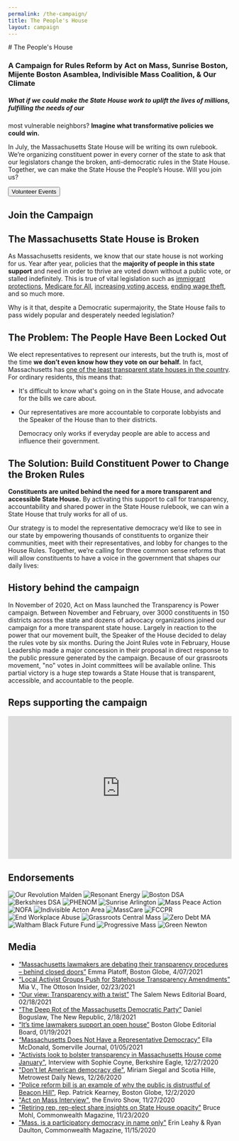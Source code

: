 ```yaml
---
permalink: /the-campaign/
title: The People's House
layout: campaign
---
```

<Section color="dark" width="1000">
  <CenteredBlock>
    # The People's House
  </CenteredBlock>

### A Campaign for Rules Reform by Act on Mass, Sunrise Boston, Mijente Boston Asamblea, Indivisible Mass Coalition, & Our Climate

<TwoSidedBlock>

  <CenteredBlock>
    <YoutubeVideo src="https://www.youtube.com/embed/VW_Q_9BUWd8" />
  </CenteredBlock>

  <Block>

#####   What if we could make the State House work to uplift the lives of millions, fulfilling the needs of our
  most vulnerable neighbors? **Imagine what transformative policies we could win.**

  In July, the Massachusetts State House will be writing its own rulebook. We’re organizing
  constituent power in every corner of the state to ask that our legislators change the broken,
  anti-democratic rules in the State House. Together, we can make the State House the People’s House.
  Will you join us?

  <CenteredBlock>
    <Button href="https://secure.everyaction.com/p/O114QFmSd0qUkDCj0odNSA2?results=True&date_start=04-27-2021">
      Volunteer Events
    </Button>
  </CenteredBlock>

  </Block>

</TwoSidedBlock>

</Section>

<Section color="light-blue" width="1000">

## Join the Campaign

<TwoSidedBlock>
  <NGPVanForm formId="https://secure.everyaction.com/v1/Forms/wijiUWYM2E-yHmua-U_gnQ2" />
  <CenteredImage img="/img/newcampaign2.png" alt="Protesters" width="500"/>
</TwoSidedBlock>

</Section>

<Section color="medium-blue" width="1000">

## The Massachusetts State House is Broken

<TwoSidedBlock>

<Block>

As Massachusetts residents, we know that our state house is not working for us. Year after year,
policies that the **majority of people in this state support** and need in order to thrive are voted
down without a public vote, or stalled indefinitely. This is true of vital legislation such as [immigrant protections](https://actonmass.org/issues/immigration/), [Medicare for All](https://actonmass.org/bills/medicare-for-all/), [increasing voting access](https://actonmass.org/issues/voting-rights/), [ending wage theft](https://actonmass.org/bills/stop-wage-theft/), and so much more.

Why is it that, despite a Democratic supermajority, the State House fails to pass widely popular and
desperately needed legislation?

</Block>

<CenteredImage img="/img/newcampaign1.jpg" alt="State House" width="500"/>

</TwoSidedBlock>
</Section>

<Section color="light-blue" width="1000">

## The Problem: The People Have Been Locked Out

<TwoSidedBlock>
<CenteredImage img="/img/campaign-locked-out.png" alt="" width="500"/>
<Block>

  We elect representatives to represent our interests, but the truth is, most of the time **we
  don’t even know how they vote on our behalf.** In fact, Massachusetts has
  [one of the least transparent state houses in the country](https://ballotpedia.org/Open_States%27_Legislative_Data_Report_Card). For ordinary residents, this means that:

* It's difficult to know what's going on in the State House, and advocate for the bills we care
  about.
* Our representatives are more accountable to corporate lobbyists and the Speaker of the House than
  to their districts.

  Democracy only works if everyday people are able to access and influence their government.

</Block>
</TwoSidedBlock>
</Section>

<Section color="medium-blue" width="1000">

## The Solution: Build Constituent Power to Change the Broken Rules

<TwoSidedBlock>

<Block>

  **Constituents are united behind the need for a more transparent and accessible State House.** By
  activating this support to call for transparency, accountability and shared power in the State House
  rulebook, we can win a State House that truly works for all of us.

  Our strategy is to model the representative democracy we’d like to see in our state by empowering thousands
  of constituents to organize their communities, meet with their representatives, and lobby for changes to the House Rules. Together, we’re calling for three common sense reforms that will allow constituents to have a voice in the government that shapes our daily lives:

</Block>

<CenteredImage
  img="/img/newcampaign3.png"
  alt="3 rules we are suggesting: Make all committees vote public, ensure all bills are public 72 hours before a vote, reinstate term limits for the speaker"
  width="800"
/>

</TwoSidedBlock>
</Section>

<Section color="light-blue" width="1000">

## History behind the campaign

In November of 2020, Act on Mass launched the Transparency is Power campaign. Between November and
February, over 3000 constituents in 150 districts across the state and dozens of advocacy
organizations joined our campaign for a more transparent state house. Largely in reaction to the
power that our movement built, the Speaker of the House decided to delay the rules vote by six
months. During the Joint Rules vote in February, House Leadership made a major concession in their proposal in direct response to the public pressure generated by the campaign. Because of our grassroots movement, "no" votes in Joint committees will be available online. This partial victory is a huge step towards a State House that is transparent, accessible, and accountable to the people. 

</Section>

<LegislatorSearch theme="dark" mode="campaign" text="Did your Rep commit?" width="1000" hideSenator={true} />

<Section color="medium-blue" width="1000">

## Reps supporting the campaign

<div style="max-width: 800px; margin: 1rem auto;">
  <div style="position: relative; overflow: hidden; padding-top: 64%;">
    <iframe
      src="https://actonmass.github.io/campaign-map/"
      style="position: absolute; top: 0; left: 0; width: 100%; height: 100%; border: 0;"
    ></iframe>
  </div>
</div>

<SupportingReps />

</Section>

<Section color="light-blue" width="1000">

## Endorsements

<div className="logo-list">
  <img src="/img/campaign-endorsements/OR-Malden.jpg" alt="Our Revolution Malden" />
  <img src="/img/campaign-endorsements/Resonant-Energy.png" alt="Resonant Energy" />
  <img src="/img/campaign-endorsements/Boston-DSA.png" alt="Boston DSA" />
  <img src="/img/campaign-endorsements/bdsa.png" alt="Berkshires DSA" />
  <img src="/img/campaign-endorsements/PHENOM.jpg" alt="PHENOM" />
  <img src="/img/campaign-endorsements/Sunrise-Arlington.png" alt="Sunrise Arlington" />
  <img src="/img/campaign-endorsements/mass-peace-action.png" alt="Mass Peace Action" />
  <img src="/img/campaign-endorsements/NOFA.png" alt="NOFA" />
  <img src="/img/campaign-endorsements/Indivisible-Acton-Area.png" alt="Indivisible Acton Area" />
  <img src="/img/campaign-endorsements/MassCare.png" alt="MassCare" />
  <img src="/img/campaign-endorsements/FCCPR.jpg" alt="FCCPR" />
  <img src="/img/campaign-endorsements/end-workplace-abuse.png" alt="End Workplace Abuse" />
  <img src="/img/campaign-endorsements/Grassroots-Central-Mass.png" alt="Grassroots Central Mass" />
  <img src="/img/campaign-endorsements/Zero-Debt-MA.png" alt="Zero Debt MA" />
  <img src="/img/campaign-endorsements/Waltham-Black-Future-Fund.jpg" alt="Waltham Black Future Fund" />
  <img src="/img/campaign-endorsements/progressive-mass-massachusetts-color-center.png" alt="Progressive Mass" />
  <img src="/img/campaign-endorsements/Green-Newton.png" alt="Green Newton" />
</div>

</Section>

<Section color="light" width="1000">

## Media

* [“Massachusetts lawmakers are debating their transparency procedures – behind closed doors”](https://www.bostonglobe.com/2021/04/07/metro/massachusetts-lawmakers-are-debating-their-transparency-procedures-behind-closed-doors/)
  Emma Platoff, Boston Globe, 4/07/2021
* [“Local Activist Groups Push for Statehouse Transparency Amendments”](https://ottosoninsider.com/1158/news/local-activist-groups-push-for-statehouse-transparency-amendments/)
  Mia V., The Ottoson Insider, 02/23/2021
* [“Our view: Transparency with a twist”](https://www.salemnews.com/opinion/editorials/our-view-transparency-with-a-twist/article_7613c5e5-09c6-5c89-a0c0-b809b1adbc82.html)
  The Salem News Editorial Board, 02/18/2021
* [“The Deep Rot of the Massachusetts Democratic Party”](https://newrepublic.com/article/161406/charlie-baker-massachusetts-democratic-party-failure)
  Daniel Boguslaw, The New Republic, 2/18/2021
* [“It’s time lawmakers support an open house”](https://www.bostonglobe.com/2021/01/19/opinion/its-time-lawmakers-support-an-open-house/)
  Boston Globe Editorial Board, 01/19/2021
* [“Massachusetts Does Not Have a Representative Democracy”](https://www.wickedlocal.com/story/somerville-journal/2021/01/05/column-massachusetts-does-not-have-representative-democracy/6551363002/)
  Ella McDonald, Somerville Journal, 01/05/2021
* ["Activists look to bolster transparency in Massachusetts House come January"](https://www.berkshireeagle.com/news/local/activists-look-to-bolster-transparency-in-massachusetts-house-come-january/article_3789b8ea-4645-11eb-90d5-df48e45fdab4.html),
  Interview with Sophie Coyne, Berkshire Eagle, 12/27/2020
* ["Don't let American democracy die"](https://www.metrowestdailynews.com/story/opinion/letters/2020/12/26/citizens-formed-organizing-group-act-mass-demand-transparency/4041860001/),
  Miriam Siegal and Scotia Hille, Metrowest Daily News, 12/26/2020
* ["Police reform bill is an example of why the public is distrustful of Beacon Hill"](https://www.bostonglobe.com/2020/12/02/opinion/police-reform-bill-is-an-example-why-public-is-distrustful-beacon-hill/),
  Rep. Patrick Kearney, Boston Globe, 12/2/2020
* ["Act on Mass Interview"](https://archive.org/details/act-on-mass-enviro-show-interview-11-27-20),
  the Enviro Show, 11/27/2020
* ["Retiring rep, rep-elect share insights on State House opacity"](https://commonwealthmagazine.org/state-government/retiring-rep-rep-elect-share-insights-on-state-house-opacity/)
  Bruce Mohl, Commonwealth Magazine, 11/23/2020
* ["Mass. is a participatory democracy in name only"](https://commonwealthmagazine.org/opinion/mass-is-a-participatory-democracy-in-name-only/)
  Erin Leahy & Ryan Daulton, Commonwealth Magazine, 11/15/2020

</Section>